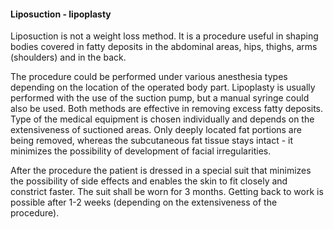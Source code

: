 <h4 class="text-center text-primary">Liposuction - lipoplasty</h4>
Liposuction is not a weight loss method. It is a procedure useful in shaping bodies covered in fatty
deposits in the abdominal areas, hips, thighs, arms (shoulders) and in the back.

The procedure could be performed under various anesthesia types depending on the location of
the operated body part. Lipoplasty is usually performed with the use of the suction pump, but a
manual syringe could also be used. Both methods are effective in removing excess fatty deposits.
Type of the medical equipment is chosen individually and depends on the extensiveness of
suctioned areas. Only deeply located fat portions are being removed, whereas the subcutaneous
fat tissue stays intact - it minimizes the possibility of development of facial irregularities.

After the procedure the patient is dressed in a special suit that minimizes the possibility of side
effects and enables the skin to fit closely and constrict faster. The suit shall be worn for 3 months.
Getting back to work is possible after 1-2 weeks (depending on the extensiveness of the
procedure).
